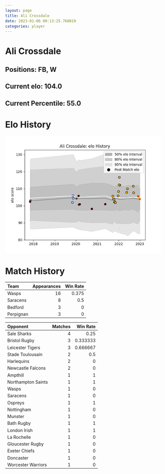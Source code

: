 ```yaml
---  
layout: page  
title: Ali Crossdale  
date: 2023-01-06 00:13:25.768019  
categories: player  
---
```

# Ali Crossdale

## Positions: FB, W

## Current elo: 104.0

## Current Percentile: 55.0

# Elo History


![elo history](history_AliCrossdale.png)
# Match History


| Team      |   Appearances |   Win Rate |
|:----------|--------------:|-----------:|
| Wasps     |            16 |      0.375 |
| Saracens  |             8 |      0.5   |
| Bedford   |             3 |      0     |
| Perpignan |             3 |      0     |

| Opponent           |   Matches |   Win Rate |
|:-------------------|----------:|-----------:|
| Sale Sharks        |         4 |   0.25     |
| Bristol Rugby      |         3 |   0.333333 |
| Leicester Tigers   |         3 |   0.666667 |
| Stade Toulousain   |         2 |   0.5      |
| Harlequins         |         2 |   0        |
| Newcastle Falcons  |         2 |   0        |
| Ampthill           |         1 |   1        |
| Northampton Saints |         1 |   1        |
| Wasps              |         1 |   0        |
| Saracens           |         1 |   0        |
| Ospreys            |         1 |   1        |
| Nottingham         |         1 |   0        |
| Munster            |         1 |   0        |
| Bath Rugby         |         1 |   1        |
| London Irish       |         1 |   1        |
| La Rochelle        |         1 |   0        |
| Gloucester Rugby   |         1 |   0        |
| Exeter Chiefs      |         1 |   0        |
| Doncaster          |         1 |   0        |
| Worcester Warriors |         1 |   0        |